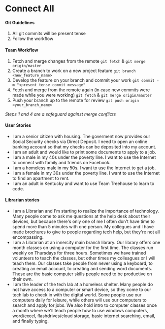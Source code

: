 # Connect All
#### Git Guidelines
1. All git commits will be present tense
2. Follow the workflow

#### Team Workflow
1. Fetch and merge changes from the remote `git fetch` & `git merge origin/master`
2. Create a branch to work on a new project feature `git branch <new_feature_name>`
3. Develop the feature on your branch and commit your work `git commit -m "<present tense commit message"`
4. Fetch and merge from the remote again (in case new commits were made while you were working) `git fetch` & `git merge origin/master`
5. Push your branch up to the remote for review `git push origin <your_branch_name>`

*Steps 1 and 4 are a safeguard against merge conflicts*



#### User Stories
* I am a senior citizen with housing. The goverment now provides our Social Security checks via Direct Deposit. I need to open an online banking account so that my checks can be deposited into my account.
* I am an adult and would like to print some documents to apply to a job.
* I am a male in my 40s under the poverty line. I want to use the Internet to connect with family and friends on Facebook.
* I am a homeless male in my 50s. I want to use the Internet to get a job.
* I am a female in my 30s under the poverty line. I want to use the Internet to find an apartment to rent.
* I am an adult in Kentucky and want to use Team Treehouse to learn to code.

#### Librarian stories
* I am a Librarian and I'm starting to realize the importance of technology. Many people come to ask me questions at the help desk about their devices, but because there's only one of me I often don't have time to spend more than 5 minutes with one person. My collegues and I have made brochures to give to people regarding tech help, but they're not all encompassing.
* I am a Librarian at an innercity main branch library. Our library offers one month classes on using a computer for the first time. The classes run weekly on Thursdays for three hours. Sometimes we have trained volunteers to teach the classes, but other times my colleagues or I will teach them. Our classes take people from never using a keyboard, to creating an email account, to creating and sending word documents. These are the basic computer skills people need to be productive on their own.
* I am the leader of the tech lab at a homeless shelter. Many people do not have access to a computer or smart device, so they come to our tech lab to check in with the digital world. Some people use our computers daily for leisure, while others will use our computers to search and apply for jobs. We also hold intro to computer classes once a month where we'll teach people how to use windows computers, word/excel, flashdrives/cloud storage, basic internet searching, email, and finally typing.
